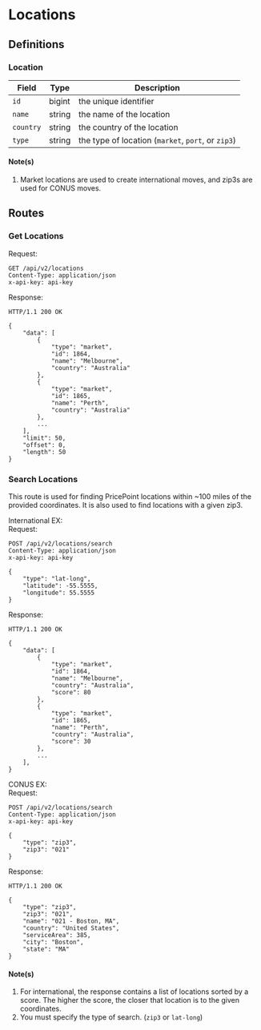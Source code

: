 # Locations

## Definitions

### Location
| Field           | Type     | Description                                     |
| -------------   |----------|-------------------------------------------------|
| `id`        | bigint   | the unique identifier|
| `name`        | string   | the name of the location |
| `country`        |  string  | the country of the location |
| `type`        |  string  | the type of location (`market`, `port`, or `zip3`) |

#### Note(s)
1. Market locations are used to create international moves, and zip3s are used for CONUS moves.

## Routes

### Get Locations

Request:
```
GET /api/v2/locations
Content-Type: application/json
x-api-key: api-key
```
Response:
```
HTTP/1.1 200 OK

{
    "data": [
        {
            "type": "market",
            "id": 1864,
            "name": "Melbourne",
            "country": "Australia"
        },
        {
            "type": "market",
            "id": 1865,
            "name": "Perth",
            "country": "Australia"
        },
        ...
    ],
    "limit": 50,
    "offset": 0,
    "length": 50
}
```

### Search Locations
This route is used for finding PricePoint locations within ~100 miles of the provided coordinates. It is also used to find locations with a given zip3.

International EX:   
Request:
```
POST /api/v2/locations/search
Content-Type: application/json
x-api-key: api-key

{
    "type": "lat-long",
    "latitude": -55.5555,
    "longitude": 55.5555
}
```
Response:
```
HTTP/1.1 200 OK

{
    "data": [
        {
            "type": "market",
            "id": 1864,
            "name": "Melbourne",
            "country": "Australia",
            "score": 80
        },
        {
            "type": "market",
            "id": 1865,
            "name": "Perth",
            "country": "Australia",
            "score": 30
        },
        ...
    ],
}
```

CONUS EX:   
Request:
```
POST /api/v2/locations/search
Content-Type: application/json
x-api-key: api-key

{
    "type": "zip3",
    "zip3": "021"
}
```
Response:
```
HTTP/1.1 200 OK

{
    "type": "zip3",
    "zip3": "021",
    "name": "021 - Boston, MA",
    "country": "United States",
    "serviceArea": 385,
    "city": "Boston",
    "state": "MA"
}
```
#### Note(s)
1. For international, the response contains a list of locations sorted by a score. The higher the score, the closer that location is to the given coordinates.
1. You must specify the type of search. (`zip3` or `lat-long`)